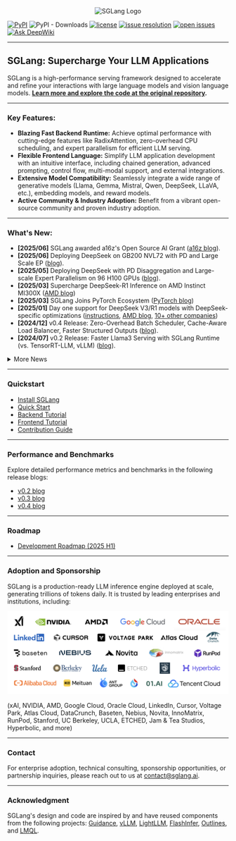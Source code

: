 <div align="center">
<img src="https://raw.githubusercontent.com/sgl-project/sglang/main/assets/logo.png" alt="SGLang Logo" width="400" margin="10px">
</div>

[![PyPI](https://img.shields.io/pypi/v/sglang)](https://pypi.org/project/sglang)
![PyPI - Downloads](https://img.shields.io/pypi/dm/sglang)
[![license](https://img.shields.io/github/license/sgl-project/sglang.svg)](https://github.com/sgl-project/sglang/tree/main/LICENSE)
[![issue resolution](https://img.shields.io/github/issues-closed-raw/sgl-project/sglang)](https://github.com/sgl-project/sglang/issues)
[![open issues](https://img.shields.io/github/issues-raw/sgl-project/sglang)](https://github.com/sgl-project/sglang/issues)
[![Ask DeepWiki](https://deepwiki.com/badge.svg)](https://deepwiki.com/sgl-project/sglang)

---

## SGLang: Supercharge Your LLM Applications

SGLang is a high-performance serving framework designed to accelerate and refine your interactions with large language models and vision language models.  **[Learn more and explore the code at the original repository](https://github.com/sgl-project/sglang).**

---

### Key Features:

*   **Blazing Fast Backend Runtime:** Achieve optimal performance with cutting-edge features like RadixAttention, zero-overhead CPU scheduling, and expert parallelism for efficient LLM serving.
*   **Flexible Frontend Language:** Simplify LLM application development with an intuitive interface, including chained generation, advanced prompting, control flow, multi-modal support, and external integrations.
*   **Extensive Model Compatibility:** Seamlessly integrate a wide range of generative models (Llama, Gemma, Mistral, Qwen, DeepSeek, LLaVA, etc.), embedding models, and reward models.
*   **Active Community & Industry Adoption:** Benefit from a vibrant open-source community and proven industry adoption.

---

### What's New:

*   **[2025/06]** SGLang awarded a16z's Open Source AI Grant ([a16z blog](https://a16z.com/advancing-open-source-ai-through-benchmarks-and-bold-experimentation/)).
*   **[2025/06]** Deploying DeepSeek on GB200 NVL72 with PD and Large Scale EP ([blog](https://lmsys.org/blog/2025-06-16-gb200-part-1/)).
*   **[2025/05]** Deploying DeepSeek with PD Disaggregation and Large-scale Expert Parallelism on 96 H100 GPUs ([blog](https://lmsys.org/blog/2025-05-05-large-scale-ep/)).
*   **[2025/03]** Supercharge DeepSeek-R1 Inference on AMD Instinct MI300X ([AMD blog](https://rocm.blogs.amd.com/artificial-intelligence/DeepSeekR1-Part2/README.html))
*   **[2025/03]** SGLang Joins PyTorch Ecosystem ([PyTorch blog](https://pytorch.org/blog/sglang-joins-pytorch/))
*   **[2025/01]** Day one support for DeepSeek V3/R1 models with DeepSeek-specific optimizations ([instructions](https://github.com/sgl-project/sglang/tree/main/benchmark/deepseek_v3), [AMD blog](https://www.amd.com/en/developer/resources/technical-articles/amd-instinct-gpus-power-deepseek-v3-revolutionizing-ai-development-with-sglang.html), [10+ other companies](https://x.com/lmsysorg/status/1887262321636221412))
*   **[2024/12]** v0.4 Release: Zero-Overhead Batch Scheduler, Cache-Aware Load Balancer, Faster Structured Outputs ([blog](https://lmsys.org/blog/2024-12-04-sglang-v0-4/)).
*   **[2024/07]** v0.2 Release: Faster Llama3 Serving with SGLang Runtime (vs. TensorRT-LLM, vLLM) ([blog](https://lmsys.org/blog/2024-07-25-sglang-llama3/)).

<details>
<summary>More News</summary>

*   [2025/02] Unlock DeepSeek-R1 Inference Performance on AMD Instinct™ MI300X GPU ([AMD blog](https://rocm.blogs.amd.com/artificial-intelligence/DeepSeekR1_Perf/README.html))
*   [2024/10] The First SGLang Online Meetup ([slides](https://github.com/sgl-project/sgl-learning-materials?tab=readme-ov-file#the-first-sglang-online-meetup)).
*   [2024/09] v0.3 Release: 7x Faster DeepSeek MLA, 1.5x Faster torch.compile, Multi-Image/Video LLaVA-OneVision ([blog](https://lmsys.org/blog/2024-09-04-sglang-v0-3/)).
*   [2024/02] SGLang enables **3x faster JSON decoding** with compressed finite state machine ([blog](https://lmsys.org/blog/2024-02-05-compressed-fsm/)).
*   [2024/01] SGLang provides up to **5x faster inference** with RadixAttention ([blog](https://lmsys.org/blog/2024-01-17-sglang/)).
*   [2024/01] SGLang powers the serving of the official **LLaVA v1.6** release demo ([usage](https://github.com/haotian-liu/LLaVA?tab=readme-ov-file#demo)).

</details>

---

### Quickstart

*   [Install SGLang](https://docs.sglang.ai/start/install.html)
*   [Quick Start](https://docs.sglang.ai/backend/send_request.html)
*   [Backend Tutorial](https://docs.sglang.ai/backend/openai_api_completions.html)
*   [Frontend Tutorial](https://docs.sglang.ai/frontend/frontend.html)
*   [Contribution Guide](https://docs.sglang.ai/references/contribution_guide.html)

---

### Performance and Benchmarks

Explore detailed performance metrics and benchmarks in the following release blogs:

*   [v0.2 blog](https://lmsys.org/blog/2024-07-25-sglang-llama3/)
*   [v0.3 blog](https://lmsys.org/blog/2024-09-04-sglang-v0-3/)
*   [v0.4 blog](https://lmsys.org/blog/2024-12-04-sglang-v0-4/)

---

### Roadmap

*   [Development Roadmap (2025 H1)](https://github.com/sgl-project/sglang/issues/4042)

---

### Adoption and Sponsorship

SGLang is a production-ready LLM inference engine deployed at scale, generating trillions of tokens daily. It is trusted by leading enterprises and institutions, including:

<img src="https://raw.githubusercontent.com/sgl-project/sgl-learning-materials/refs/heads/main/slides/adoption.png" alt="Adoption Image" width="800" margin="10px">

(xAI, NVIDIA, AMD, Google Cloud, Oracle Cloud, LinkedIn, Cursor, Voltage Park, Atlas Cloud, DataCrunch, Baseten, Nebius, Novita, InnoMatrix, RunPod, Stanford, UC Berkeley, UCLA, ETCHED, Jam & Tea Studios, Hyperbolic, and more)

---

### Contact

For enterprise adoption, technical consulting, sponsorship opportunities, or partnership inquiries, please reach out to us at [contact@sglang.ai](mailto:contact@sglang.ai).

---

### Acknowledgment

SGLang's design and code are inspired by and have reused components from the following projects: [Guidance](https://github.com/guidance-ai/guidance), [vLLM](https://github.com/vllm-project/vllm), [LightLLM](https://github.com/ModelTC/lightllm), [FlashInfer](https://github.com/flashinfer-ai/flashinfer), [Outlines](https://github.com/outlines-dev/outlines), and [LMQL](https://github.com/eth-sri/lmql).